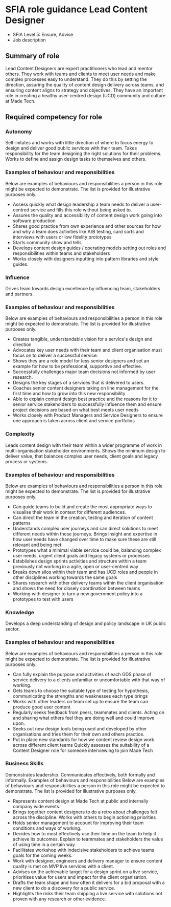 # SFIA role guidance Lead Content Designer
- SFIA Level 5: Ensure, Advise
- Job description


## Summary of role

Lead Content Designers are expert practitioners who lead  and mentor others. They work with teams and clients to meet user needs and make complex processes easy to understand. They do this by setting the direction, assuring the quality of content design delivery across teams, and ensuring content aligns to strategy and objectives. They have an important role in creating a healthy user-centred design (UCD) community and culture at Made Tech.

## Required competency for role
### Autonomy
Self-initates and works with little direction of where to focus energy to design and deliver good public services with their team. Takes responsibility for the team designing the right solutions for their problems. Works to define and assign design tasks to themselves and others.

### Examples of behaviour and responsibilities
Below are examples of behaviours and responsibilities a person in this role might be expected to demonstrate. The list is provided for illustrative purposes only.
- Assess quickly what design leadership a team needs to deliver a user-centred service and fills this role without being asked to.
- Assures the quality and accessibility of content design work going into software production
- Shares good practice from own experience and other sources for how and why a team does activities like A/B testing, card sorts and interviews with users or low fidelity prototypes
- Starts community show and tells
- Develops content design guides / operating models setting out roles and responsibilities within teams and stakeholders 
- Works closely with designers inputting into pattern libraries and style guides. 

### Influence
Drives team towards design excellence by influencing team, stakeholders and partners.

### Examples of behaviour and responsibilities
Below are examples of behaviours and responsibilities a person in this role might be expected to demonstrate. The list is provided for illustrative purposes only.

- Creates tangible, understandable vision for a service's design and direction
- Advocates key user needs with their team and client organisation must focus on to deliver a successful service.
- Shows they are a role model for less senior designers and set an example for how to be professional, supportive and effective.
- Successfully challenges major team decisions not informed by user research.
- Designs the key stages of a services that is delivered to users.
- Coaches senior content designers taking on line management for the first time and how to grow into this new responsibility
- Able to explain content design best practice and the reasons for it to senior service stakeholders to successfully influence them and ensure project decisions are based on what best meets user needs
- Works closely with Product Managers and Service Designers to ensure one approach is taken across client and service portfolios

### Complexity
Leads content design with their team within a wider programme of work in multi-organisation stakeholder environments. Shows the minimum design to deliver value, that balances complex user needs, client goals and legacy process or systems.

### Examples of behaviour and responsibilities
Below are examples of behaviours and responsibilities a person in this role might be expected to demonstrate. The list is provided for illustrative purposes only.

- Can guide teams to build and create the most appropriate ways to visualise their work in context for different audiences.
- Can direct the team in the creation, testing and iteration of content patterns
- Understands complex user journeys and can direct solutions to meet different needs within these journeys. Brings insight and expertise in how user needs have changed over time to make sure these are still relevant and being met.
- Prototypes what a minimal viable service could be, balancing complex user needs, urgent client goals and legacy systems or processes
- Establishes design sprints activities and structure within a team previously not working in a agile, open or user-centred way
- Breaks down silos within their team and has UCD roles and people in other disciplines working towards the same goals
- Shares research with other delivery teams within the client organisation and shows the need for closely coordination between teams
- Working with designer to turn a new government policy into a prototypes to test with users

### Knowledge
Develops a deep understanding of design and policy landscape in UK public sector.

### Examples of behaviour and responsibilities
Below are examples of behaviours and responsibilities a person in this role might be expected to demonstrate. The list is provided for illustrative purposes only.

- Can fully explain the purpose and activities of each GDS phase of service delivery to a clients unfamiliar or uncomfortable with that way of working.
- Gets teams to choose the suitable type of testing for hypothesis, communicating the strengths and weaknesses each type brings
- Works with  other leaders on team set up to ensure the team can produce good user content 
- Regularly seeks feedback from peers, teammates and clients. Acting on and sharing what others feel they are doing well and could improve upon.
- Seeks out new design tools being used and developed by other organisations and tries them for their own and others practice.
- Put in place new standards for how we content review design work across different client teams
Quickly assesses the suitability of a Content Designer role for someone interviewing to join Made Tech

### Business Skills

Demonstrates leadership. Communicates effectively, both formally and informally.
Examples of behaviours and responsibilities
Below are examples of behaviours and responsibilities a person in this role might be expected to demonstrate. The list is provided for illustrative purposes only.

- Represents content design at Made Tech at public and internally company wide events.
- Brings together content designers to do a retro about challenges felt across the discipline. Works with others to begin actioning priorities
- Holds senior management to account for improving their team conditions and ways of working.
- Decides how to most effectively use their time on the team to help it achieve its outcomes. Explain to teammates and stakeholders the value of using time in a certain way.
- Facilitates workshop with indecisive stakeholders to achieve teams goals for the coming weeks.
- Work with designer, engineers and delivery manager to ensure content quality is met on  MVP live services with a client.
- Advises on the achievable target for a design sprint on a live service, prioritises value for users and impact for the client organisation.
- Drafts the team shape and how often it delivers for a  bid proposal with a new client to do a discovery for a public service.
- Highlights the risks their team shipping a live service with solutions not proven with any research or other evidence.

